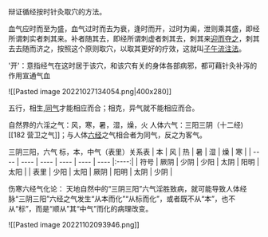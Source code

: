 辩证循经按时针灸取穴的方法。

血气应时而至为盛，血气过时而去为衰，逢时而开，过时为阖，泄则乘其盛，即经所谓刺实者刺其来。补者随其去，即经所谓刺虚者刺其去，刺其来[迎而夺之](https://baike.baidu.com/item/%E8%BF%8E%E8%80%8C%E5%A4%BA%E4%B9%8B?fromModule=lemma_inlink)，刺其去去随而济之，按照这个原则取穴，以取其更好的疗效，这就叫[子午流注法](https://baike.baidu.com/item/%E5%AD%90%E5%8D%88%E6%B5%81%E6%B3%A8%E6%B3%95?fromModule=lemma_inlink)。

'开'：意指经气在这时居于该穴，和该穴有关的身体各部病邪，都可藉针灸补泻的作用宣通气血


![[Pasted image 20221027134054.png|400x280]]


五行，相生,[同气](https://baike.baidu.com/item/%E5%90%8C%E6%B0%94?fromModule=lemma_inlink)才能相应而合；相克，异气就不能相应而合。

自然界的六淫之气：风，寒，暑，湿，燥，火
人体六气：三阳三阴（十二经)
[[182 营卫之气]]；与人体[六经](https://baike.baidu.com/item/%E5%85%AD%E7%BB%8F/32874?fromModule=lemma_inlink)之气相合者为同气，反之为客气。

三阴三阳，六气 标，本，中气（表里）关系表
| 本   | 风   | 热   | 暑   | 湿   | 燥   |  寒  |
| ---- | ---- | ---- | ---- | ---- | ---- |:----:|
| 符号 | 厥阴 | 少阴 | 少阳 | 太阴 | 阳明 | 太阳 |
| 表里 | 少阳 | 太阳 | 厥阴 | 阳明 | 太阴 | 少阴 |

伤寒六经气化论：
天地自然中的“三阴三阳”六气淫胜致病，就可能导致人体经脉“三阴三阳”六经之气发生“从本而化”“从标而化”，或者既不从“本”，也不从“标”，而是“顺从”其“中气”而化的病理改变。



![[Pasted image 20221102093946.png]]




